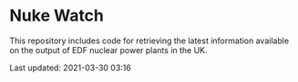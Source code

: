 # Nuke Watch

This repository includes code for retrieving the latest information available on the output of EDF nuclear power plants in the UK.

Last updated: 2021-03-30 03:16